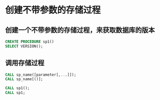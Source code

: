 # 创建不带参数的存储过程

## 创建一个不带参数的存储过程，来获取数据库的版本

```sql
CREATE PROCEDURE sp1()
SELECT VERSION();
```

## 调用存储过程

```sql
CALL sp_name([parameter[,...]]);
CALL sp_name[()];
```

```sql
CALL sp1();
CALL sp1;
```

